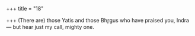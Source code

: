 +++
title = "18"

+++
(There are) those Yatis and those Bhr̥gus who have praised you, Indra— but hear just my call, mighty one.